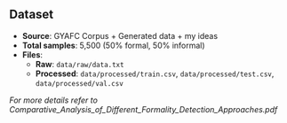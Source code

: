 ## Dataset

- **Source**: GYAFC Corpus + Generated data + my ideas
- **Total samples**: 5,500 (50% formal, 50% informal)
- **Files**:
  - **Raw**: `data/raw/data.txt`
  - **Processed**: `data/processed/train.csv`, `data/processed/test.csv`, `data/processed/val.csv`

_For more details refer to Comparative_Analysis_of_Different_Formality_Detection_Approaches.pdf_

